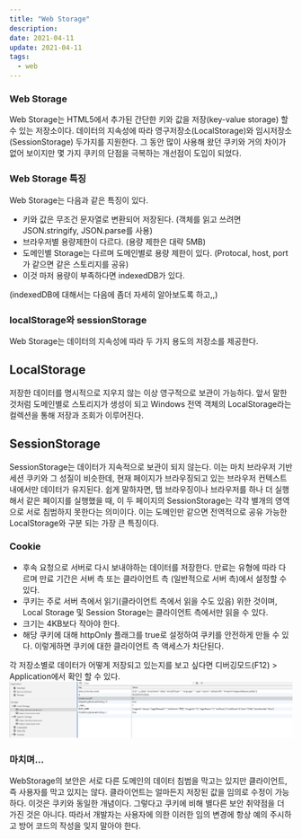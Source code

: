 ```yaml
---
title: "Web Storage"
description:
date: 2021-04-11
update: 2021-04-11
tags:
  - web
---
```


### Web Storage

Web Storage는 HTML5에서 추가된 간단한 키와 값을 저장(key-value storage) 할 수 있는 저장소이다. 
데이터의 지속성에 따라 영구저장소(LocalStorage)와 임시저장소(SessionStorage) 두가지를 지원한다. 그 동안 많이 사용해 왔던 쿠키와 거의 차이가 없어 보이지만 
몇 가지 쿠키의 단점을 극복하는 개선점이 도입이 되었다.

### Web Storage 특징

Web Storage는 다음과 같은 특징이 있다.

- 키와 값은 무조건 문자열로 변환되어 저장된다. (객체를 읽고 쓰려면 JSON.stringify, JSON.parse를 사용)
- 브라우저별 용량제한이 다르다. (용량 제한은 대략 5MB)
- 도메인별 Storage는 다르며 도메인별로 용량 제한이 있다. (Protocal, host, port가 같으면 같은 스토리지를 공유)
- 이것 마저 용량이 부족하다면 indexedDB가 있다.

 (indexedDB에 대해서는 다음에 좀더 자세히 알아보도록 하고,,)

### localStorage와 sessionStorage
Web Storage는 데이터의 지속성에 따라 두 가지 용도의 저장소를 제공한다.

## LocalStorage

저장한 데이터를 명시적으로 지우지 않는 이상 영구적으로 보관이 가능하다. 앞서 말한 것처럼 도메인별로 스토리지가 생성이 되고 Windows 전역 객체의 LocalStorage라는 컬렉션을 통해 저장과 조회가 이루어진다.


## SessionStorage

SessionStorage는 데이터가 지속적으로 보관이 되지 않는다. 이는 마치 브라우저 기반 세션 쿠키와 그 성질이 비슷한데, 현재 페이지가 브라우징되고 있는 브라우저 컨텍스트 내에서만 데이터가 유지된다. 
쉽게 말하자면, 탭 브라우징이나 브라우저를 하나 더 실행해서 같은 페이지를 실행했을 때, 이 두 페이지의 SessionStorage는 각각 별개의 영역으로 서로 침범하지 못한다는 의미이다. 이는 도메인만 같으면 전역적으로 공유 가능한 LocalStorage와 구분 되는 가장 큰 특징이다.

### Cookie

- 후속 요청으로 서버로 다시 보내야하는 데이터를 저장한다. 만료는 유형에 따라 다르며 만료 기간은 서버 측 또는 클라이언트 측 (일반적으로 서버 측)에서 설정할 수 있다.
- 쿠키는 주로 서버 측에서 읽기(클라이언트 측에서 읽을 수도 있음) 위한 것이며, Local Storage 및 Session Storage는 클라이언트 측에서만 읽을 수 있다.
- 크기는 4KB보다 작아야 한다.
- 해당 쿠키에 대해 httpOnly 플래그를 true로 설정하여 쿠키를 안전하게 만들 수 있다. 이렇게하면 쿠키에 대한 클라이언트 측 액세스가 차단된다.

각 저장소별로 데이터가 어떻게 저장되고 있는지를 보고 싶다면 디버깅모드(F12) > Application에서 확인 할 수 있다.
![01](web-01.png)

### 마치며...
WebStorage의 보안은 서로 다른 도메인의 데이터 침범을 막고는 있지만 클라이언트, 즉 사용자를 막고 있지는 않다. 클라이언트는 얼마든지 저장된 값을 임의로 수정이 가능하다. 이것은 쿠키와 동일한 개념이다. 그렇다고 쿠키에 비해 별다른 보안 취약점을 더 가진 것은 아니다. 따라서 개발자는 사용자에 의한 이러한 임의 변경에 항상 예의 주시하고 방어 코드의 작성을 잊지 말아야 한다.